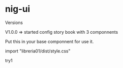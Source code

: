 # nig-ui

Versions

V1.0.0 => started config story book with 3 componnents

Put this in your base componnent for use it.

import "libreria01/dist/style.css"

try1